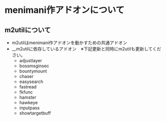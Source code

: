 # menimani作アドオンについて
## m2utilについて
* m2utilはmenimani作アドオンを動かすための共通アドオン
* __m2utilに依存しているアドオン　※下記更新と同時にm2utilも更新してください。
    * adjustlayer
    * bossmsginsec
    * bountymount
    * chaser
    * easysearch
    * fastread
    * fkfunc
    * hamster
    * hawkeye
    * inputpass
    * showtargetbuff
